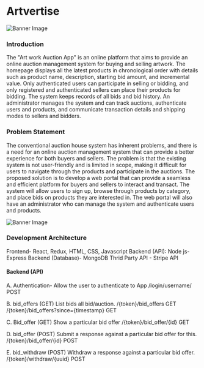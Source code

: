 # Artvertise

![Banner Image](https://imgur.com/JybHihN)

### Introduction

The "Art work Auction App" is an online platform that aims to provide an online auction management system for buying and selling artwork. The homepage displays all the latest products in chronological order with details such as product name, description, starting bid amount, and incremental value. Only authenticated users can participate in selling or bidding, and only registered and authenticated sellers can place their products for bidding. The system keeps records of all bids and bid history. An administrator manages the system and can track auctions, authenticate users and products, and communicate transaction details and shipping modes to sellers and bidders.

### Problem Statement

The conventional auction house system has inherent problems, and there is a need for an online auction management system that can provide a better experience for both buyers and sellers. The problem is that the existing system is not user-friendly and is limited in scope, making it difficult for users to navigate through the products and participate in the auctions. The proposed solution is to develop a web portal that can provide a seamless and efficient platform for buyers and sellers to interact and transact. The system will allow users to sign up, browse through products by category, and place bids on products they are interested in. The web portal will also have an administrator who can manage the system and authenticate users and products.

![Banner Image](https://imgur.com/wdrpLsf)

### Development Architecture

Frontend- React, Redux, HTML, CSS, Javascript
Backend (API): Node js-Express
Backend (Database)- MongoDB
Thrid Party API - Stripe API

#### Backend (API)

A. Authentication-
Allow the user to authenticate to App
/login/username/ POST

B. bid_offers (GET)
List bids all bid/auction.
/{token}/bid_offers GET
/{token}/bid_offers?since={timestamp} GET

C. Bid_offer (GET)
Show a particular bid offer
/{token}/bid_offer/{id} GET

D. bid_offer (POST)
Submit a response against a particular bid offer for this.
/{token}/bid_offer/{id} POST

E. bid_withdraw (POST)
Withdraw a response against a particular bid offer.
/{token}/withdraw/{uuid} POST
